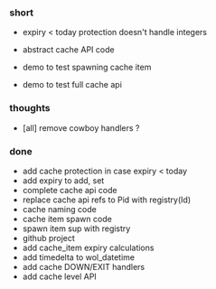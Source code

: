 ### short

- expiry < today protection doesn't handle integers

- abstract cache API code
- demo to test spawning cache item
- demo to test full cache api

### thoughts

- [all] remove cowboy handlers ?

### done

- add cache protection in case expiry < today
- add expiry to add, set
- complete cache api code
- replace cache api refs to Pid with registry(Id)
- cache naming code
- cache item spawn code
- spawn item sup with registry
- github project
- add cache_item expiry calculations
- add timedelta to wol_datetime
- add cache DOWN/EXIT handlers
- add cache level API